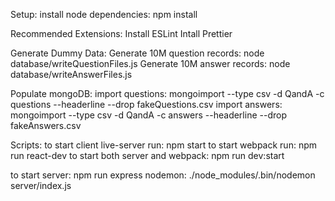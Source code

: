 Setup:
install node dependencies: npm install

Recommended Extensions:
Install ESLint
Intall Prettier

Generate Dummy Data:
Generate 10M question records: node database/writeQuestionFiles.js
Generate 10M answer records: node database/writeAnswerFiles.js

Populate mongoDB:
import questions: mongoimport --type csv -d QandA -c questions --headerline --drop fakeQuestions.csv
import answers: mongoimport --type csv -d QandA -c answers --headerline --drop fakeAnswers.csv

Scripts:
to start client live-server run: npm start
to start webpack run: npm run react-dev
to start both server and webpack: npm run dev:start

to start server:
npm run express
nodemon: ./node_modules/.bin/nodemon server/index.js
